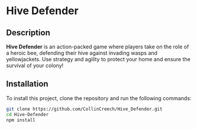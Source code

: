 # Hive Defender

## Description
**Hive Defender** is an action-packed game where players take on the role of a heroic bee, defending their hive against invading wasps and yellowjackets. Use strategy and agility to protect your home and ensure the survival of your colony!

## Installation
To install this project, clone the repository and run the following commands:

```bash
git clone https://github.com/CollinCreech/Hive_Defender.git  
cd Hive-Defender  
npm install
